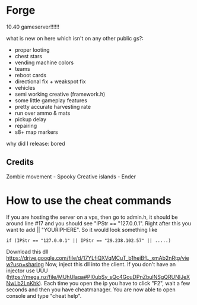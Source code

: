 # Forge
10.40 gameserver!!!!!!

what is new on here which isn't on any other public gs?:

- proper looting
- chest stars
- vending machine colors
- teams
- reboot cards
- directional fix + weakspot fix
- vehicles
- semi working creative (framework.h)
- some little gameplay features
- pretty accurate harvesting rate
- run over ammo & mats
- pickup delay
- repairing
- s8+ map markers

why did I release: bored

## Credits

Zombie movement - Spooky
Creative islands - Ender

# How to use the cheat commands

If you are hosting the server on a vps, then go to admin.h, it should be around line #17 and you should see "IPStr == "127.0.0.1".
Right after this you want to add || "YOURIPHERE". So it would look something like 	
```
if (IPStr == "127.0.0.1" || IPStr == "29.238.102.57" || .....)
```

Download this dll https://drive.google.com/file/d/17YLfiQXVqMCuT_b1heiBfL_xmAb2nRtg/view?usp=sharing
Now, inject this dll into the client. If you don't have an injector use UUU (https://mega.nz/file/MUhUlaqa#PI0ubSy_sQc4GouDPnZbulNSgQRUNIJeXNwLb2LnKhk).
Each time you open the ip you have to click "F2", wait a few seconds and then you have cheatmanager. You are now able to open console and type "cheat help".
